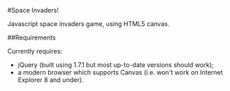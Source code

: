 #Space Invaders!

Javascript space invaders game, using HTML5 canvas.

##Requirements

Currently requires:

* jQuery (built using 1.7.1 but most up-to-date versions should work);
* a modern browser which supports Canvas (i.e. won't work on Internet Explorer 8 and under).